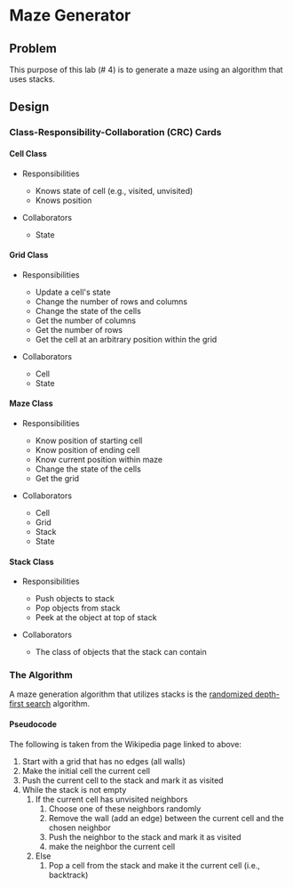 # Maze Generator


## Problem
This purpose of this lab (# 4) is to generate a maze using an algorithm that
uses stacks.

## Design

### Class-Responsibility-Collaboration (CRC) Cards

#### Cell Class

- Responsibilities
    - Knows state of cell (e.g., visited, unvisited)
    - Knows position

- Collaborators
    - State

#### Grid Class

- Responsibilities
    - Update a cell's state
    - Change the number of rows and columns
    - Change the state of the cells
    - Get the number of columns
    - Get the number of rows
    - Get the cell at an arbitrary position within the grid

- Collaborators
    - Cell
    - State

#### Maze Class

- Responsibilities
    - Know position of starting cell
    - Know position of ending cell
    - Know current position within maze
    - Change the state of the cells
    - Get the grid

- Collaborators
    - Cell
    - Grid
    - Stack
    - State

#### Stack Class

- Responsibilities
    - Push objects to stack
    - Pop objects from stack
    - Peek at the object at top of stack

- Collaborators
    - The class of objects that the stack can contain


### The Algorithm
A maze generation algorithm that utilizes stacks is the
[randomized depth-first search](https://en.wikipedia.org/wiki/Maze_generation_algorithm#Randomized_Depth-First_Search)
algorithm.

#### Pseudocode

The following is taken from the Wikipedia page linked to above:

1. Start with a grid that has no edges (all walls)
2. Make the initial cell the current cell
3. Push the current cell to the stack and mark it as visited
4. While the stack is not empty
    1. If the current cell has unvisited neighbors
        1. Choose one of these neighbors randomly
        2. Remove the wall (add an edge) between the current cell and the
           chosen neighbor
        3. Push the neighbor to the stack and mark it as visited
        4. make the neighbor the current cell
    2. Else
        1. Pop a cell from the stack and make it the current cell (i.e.,
           backtrack)
